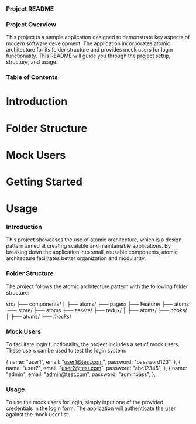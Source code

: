 ### Project README ####

### Project Overview
This project is a sample application designed to demonstrate key aspects of modern software development. The application incorporates atomic architecture for its folder structure and provides mock users for login functionality. This README will guide you through the project setup, structure, and usage.

### Table of Contents
 # Introduction
 # Folder Structure
 # Mock Users
 # Getting Started
 # Usage



### Introduction
This project showcases the use of atomic architecture, which is a design pattern aimed at creating scalable and maintainable applications. By breaking down the application into small, reusable components, atomic architecture facilitates better organization and modularity.

### Folder Structure
The project follows the atomic architecture pattern with the following folder structure:


src/
├── components/
│   ├── atoms/
├── pages/
    ├── Feature/
        ├── atoms
├── store/
    ├── atoms
├── assets/
├── redux/
│   ├── atoms/
├── hooks/
│   ├── atoms/
└── _mocks_/


### Mock Users
To facilitate login functionality, the project includes a set of mock users. These users can be used to test the login system:

 {
    name: "user1",
    email: "user1@test.com",
    password: "password123",
  },
  {
    name: "user2",
    email: "user2@test.com",
    password: "abc12345",
  },
  {
    name: "admin",
    email: "admin@test.com",
    password: "adminpass",
  },

### Usage
To use the mock users for login, simply input one of the provided credentials in the login form. The application will authenticate the user against the mock user list.
